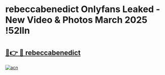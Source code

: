 # rebeccabenedict Onlyfans Leaked - New Video & Photos March 2025 !52lln

# <h2><a href="https://2w5h2j.iuczelnia.edu.pl?title=rebeccabenedict&ref=52lln">🔗👉 🔴 rebeccabenedict</a></h2>

[![acn](https://github.com/user-attachments/assets/0f9c940e-d8b0-45ae-aac7-cd30a18b3e1c)](https://2w5h2j.iuczelnia.edu.pl?title=rebeccabenedict&ref=52lln)


